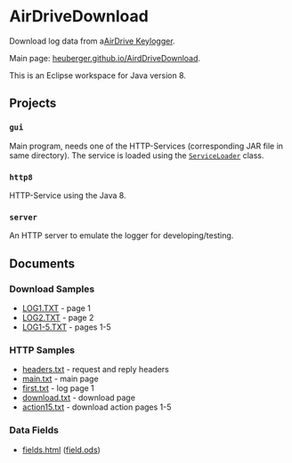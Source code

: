 # AirDriveDownload

Download log data from a[AirDrive Keylogger](http://www.keelog.com/hardware-keylogger/).

Main page: [heuberger.github.io/AirdDriveDownload](https://heuberger.github.io/AirdDriveDownload). 

This is an Eclipse workspace for Java version 8.

## Projects

### `gui`

Main program, needs one of the HTTP-Services (corresponding JAR file in same directory). The service is loaded using the [`ServiceLoader`](https://docs.oracle.com/javase/8/docs/api/java/util/ServiceLoader.html) class.

### `http8`

HTTP-Service using the Java 8.

### `server`

An HTTP server to emulate the logger for developing/testing.

Documents
---

### Download Samples

* [LOG1.TXT](docs/data/LOG1.TXT) - page 1
* [LOG2.TXT](docs/data/LOG2.TXT) - page 2
* [LOG1-5.TXT](docs/data/LOG1-5.TXT) - pages 1-5

### HTTP Samples

* [headers.txt](docs/data/headers.txt) - request and reply headers
* [main.txt](docs/http/main.txt) - main page
* [first.txt](docs/http/first.txt) - log page 1
* [download.txt](docs/http/download.txt) - download page
* [action15.txt](docs/http/action15.txt) - download action pages 1-5

### Data Fields

* [fields.html](docs/data/fields.html) ([field.ods](docs/data/fields.ods))

